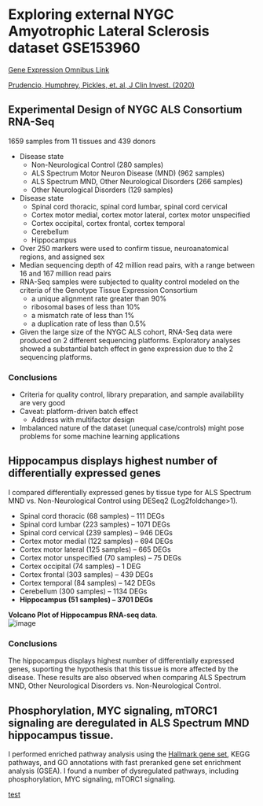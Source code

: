 # Exploring external NYGC Amyotrophic Lateral Sclerosis dataset GSE153960
[Gene Expression Omnibus Link](https://ncbi.nlm.nih.gov/geo/query/acc.cgi?acc=GSE153960)

[Prudencio, Humphrey, Pickles, et. al, J Clin Invest. (2020)](https://www.ncbi.nlm.nih.gov/pmc/articles/PMC7598060)



## Experimental Design of NYGC ALS Consortium RNA-Seq
1659 samples from 11 tissues and 439 donors
*  Disease state
    *  Non-Neurological Control (280 samples)
    *  ALS Spectrum Motor Neuron Disease (MND) (962 samples)
    *  ALS Spectrum MND, Other Neurological Disorders (266 samples)
    *  Other Neurological Disorders (129 samples)
*  Disease state
    *  Spinal cord thoracic, spinal cord lumbar, spinal cord cervical
    *  Cortex motor medial, cortex motor lateral, cortex motor unspecified
    *  Cortex occipital, cortex frontal, cortex temporal
    *  Cerebellum
    *  Hippocampus 
*  Over 250 markers were used to confirm tissue, neuroanatomical regions, and assigned sex
*  Median sequencing depth of 42 million read pairs, with a range between 16 and 167 million read pairs
*  RNA-Seq samples were subjected to quality control modeled on the criteria of the Genotype Tissue Expression Consortium
    *  a unique alignment rate greater than 90%
    *  ribosomal bases of less than 10%
    *  a mismatch rate of less than 1%
    *  a duplication rate of less than 0.5%
*  Given the large size of the NYGC ALS cohort, RNA-Seq data were produced on 2 different sequencing platforms. Exploratory analyses showed a substantial batch effect in gene expression due to the 2 sequencing platforms.


### Conclusions
*  Criteria for quality control, library preparation, and sample availability are very good
*  Caveat: platform-driven batch effect
   *  Address with multifactor design
*  Imbalanced nature of the dataset (unequal case/controls) might pose problems for some machine learning applications


## Hippocampus displays highest number of differentially expressed genes

I compared differentially expressed genes by tissue type for ALS Spectrum MND vs. Non-Neurological Control using DESeq2 (Log2foldchange>1).

*  Spinal cord thoracic (68 samples) – 111 DEGs
*  Spinal cord lumbar (223 samples) – 1071 DEGs
*  Spinal cord cervical (239 samples) – 946 DEGs
*  Cortex motor medial (122 samples) – 694 DEGs
*  Cortex motor lateral (125 samples) – 665 DEGs
*  Cortex motor unspecified (70 samples) – 75 DEGs
*  Cortex occipital (74 samples) – 1 DEG
*  Cortex frontal (303 samples) – 439 DEGs
*  Cortex temporal (84 samples) – 142 DEGs
*  Cerebellum (300 samples) – 1134 DEGs
*  **Hippocampus (51 samples) – 3701 DEGs**

**Volcano Plot of Hippocampus RNA-seq data**.  
![image](https://user-images.githubusercontent.com/72508803/207172939-47b2097d-4fe0-4c49-be09-c1fcdbc0a69b.png)

### Conclusions

The hippocampus displays highest number of differentially expressed genes, suporting the hypothesis that this tissue is more affected by the disease. These results are also observed when comparing ALS Spectrum MND, Other Neurological Disorders vs. Non-Neurological Control.


## Phosphorylation, MYC signaling, mTORC1 signaling are deregulated in ALS Spectrum MND hippocampus tissue.

I performed enriched pathway analysis using the [Hallmark gene set](https://www.gsea-msigdb.org/gsea/msigdb/collection_details.jsp#H), KEGG pathways, and GO annotations with fast preranked gene set enrichment analysis (GSEA). I found a number of dysregulated pathways, including phosphorylation, MYC signaling, mTORC1 signaling.

[test](file:///Users/emmatungcorcoran/Documents/Novartis%20Interview/hallmark_pathways.html)
